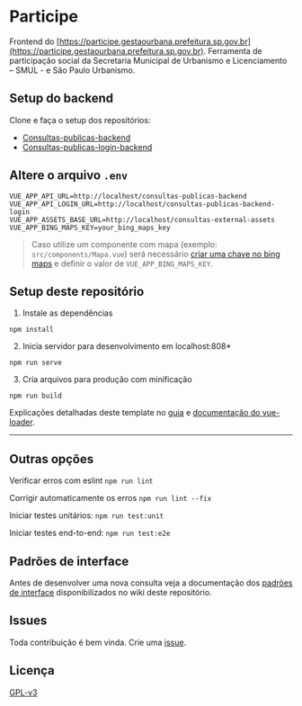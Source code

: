 # Participe

Frontend do [https://participe.gestaourbana.prefeitura.sp.gov.br](https://participe.gestaourbana.prefeitura.sp.gov.br). Ferramenta de participação social da Secretaria Municipal de Urbanismo e Licenciamento – SMUL - e São Paulo Urbanismo.

## Setup do backend
Clone e faça o setup dos repositórios:
* [Consultas-publicas-backend](https://github.com/SPURB/consultas-publicas-backend)
* [Consultas-publicas-login-backend](https://github.com/SPURB/consultas-publicas-login-backend)

## Altere o arquivo `.env`
```
VUE_APP_API_URL=http://localhost/consultas-publicas-backend
VUE_APP_API_LOGIN_URL=http://localhost/consultas-publicas-backend-login
VUE_APP_ASSETS_BASE_URL=http://localhost/consultas-external-assets
VUE_APP_BING_MAPS_KEY=your_bing_maps_key
```
> Caso utilize um componente com mapa (exemplo: `src/components/Mapa.vue`) será necessário [criar uma chave no bing maps](https://docs.microsoft.com/en-us/bingmaps/getting-started/bing-maps-dev-center-help/getting-a-bing-maps-key) e definir o valor de `VUE_APP_BING_MAPS_KEY`.

## Setup deste repositório
1. Instale as dependências
```
npm install
```

2. Inicia servidor para desenvolvimento em localhost:808*
```
npm run serve
```

3. Cria arquivos para produção com minificação
```
npm run build
```
Explicações detalhadas deste template no [guia](http://vuejs-templates.github.io/webpack/) e [documentação do vue-loader](http://vuejs.github.io/vue-loader).
___

## Outras opções
Verificar erros com eslint `npm run lint`

Corrigir automaticamente os erros `npm run lint --fix`

Iniciar testes unitários: `npm run test:unit`

Iniciar testes end-to-end: `npm run test:e2e`

## Padrões de interface
Antes de desenvolver uma nova consulta veja a documentação dos [padrões de interface](https://github.com/SPURB/participe/wiki) disponibilizados no wiki deste repositório.

## Issues
Toda contribuição é bem vinda. Crie uma [issue](https://github.com/SPURB/participe/issues).

## Licença 
[GPL-v3](https://github.com/SPURB/participe/blob/master/LICENSE)
